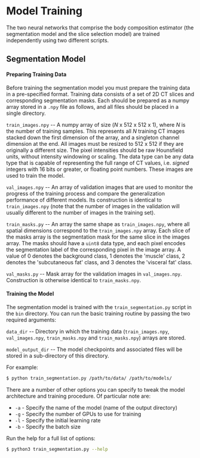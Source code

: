 # Model Training

The two neural networks that comprise the body composition estimator (the
segmentation model and the slice selection model) are trained independently
using two different scripts.

## Segmentation Model

#### Preparing Training Data

Before training the segmentation model you must prepare the training data in a
pre-specified format. Training data consists of a set of 2D CT slices and
corresponding segmentation masks. Each should be prepared as a numpy array
stored in a `.npy` file as follows, and all files should be placed in a single
directory.

`train_images.npy` -- A numpy array of size (*N* x 512 x 512 x 1), where *N* is
the number of training samples. This represents all *N* training CT images
stacked down the first dimension of the array, and a singleton channel
dimension at the end. All images must be resized to 512 x 512 if they are
originally a different size. The pixel intensities should be raw Hounsfield
units, without intensity windowing or scaling. The data type can be any data
type that is capable of representing the full range of CT values, i.e. *signed*
integers with 16 bits or greater, or floating point numbers. These images are
used to train the model.

`val_images.npy` -- An array of validation images that are used to monitor the
progress of the training process and compare the generalization performance of
different models. Its construction is identical to `train_images.npy` (note
that the number of images in the validation will usually different to the
number of images in the training set).

`train_masks.py` -- An array the same shape as `train_images.npy`, where all
spatial dimensions correspond to the `train_images.npy` array. Each slice of
the masks array is the segmentation mask for the same slice in the images
array. The masks should have a `uint8` data type, and each pixel encodes the
segmentation label of the corresponding pixel in the image array. A value of 0
denotes the background class, 1 denotes the 'muscle' class, 2 denotes the
'subcutaneous fat' class, and 3 denotes the 'visceral fat' class.

`val_masks.py` -- Mask array for the validation images in `val_images.npy`.
Construction is otherwise identical to `train_masks.npy`.

#### Training the Model

The segmentation model is trained with the `train_segmentation.py` script in
the `bin` directory. You can run the basic training routine by passing the two
required arguments:

`data_dir` -- Directory in which the training data (`train_images.npy`,
`val_images.npy`, `train_masks.npy` and `train_masks.npy`) arrays are stored.

`model_output_dir` -- The model checkpoints and associated files will be stored
in a sub-directory of this directory.

For example:

```bash
$ python train_segmentation.py /path/to/data/ /path/to/models/
```

There are a number of other options you can specify to tweak the model
architecture and training procedure. Of particular note are:

* `-a` - Specify the name of the model (name of the output directory)
* `-g` - Specify the number of GPUs to use for training
* `-l` - Specify the initial learning rate
* `-b` - Specify the batch size

Run the help for a full list of options:

```bash
$ python3 train_segmentation.py --help
```


